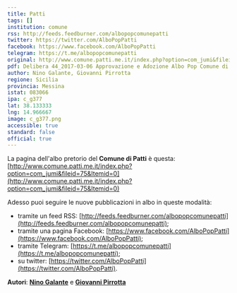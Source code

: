 ```yaml
---
title: Patti
tags: []
institution: comune
rss: http://feeds.feedburner.com/albopopcomunepatti
twitter: https://twitter.com/AlboPopPatti
facebook: https://www.facebook.com/AlboPopPatti
telegram: https://t.me/albopopcomunepatti
original: http://www.comune.patti.me.it/index.php?option=com_jumi&fileid=75&Itemid=0
pdf: Delibera 44_2017-03-06 Approvazione e Adozione Albo Pop Comune di Patti.pdf
author: Nino Galante, Giovanni Pirrotta
regione: Sicilia
provincia: Messina
istat: 083066
ipa: c_g377
lat: 38.133333
lng: 14.966667
image: c_g377.png
accessible: true
standard: false
official: true
---
```


La pagina dell'albo pretorio del **Comune di Patti** è questa: [http://www.comune.patti.me.it/index.php?option=com_jumi&fileid=75&Itemid=0](http://www.comune.patti.me.it/index.php?option=com_jumi&fileid=75&Itemid=0)

Adesso puoi seguire le nuove pubblicazioni in albo in queste modalità:

- tramite un feed RSS: [http://feeds.feedburner.com/albopopcomunepatti](http://feeds.feedburner.com/albopopcomunepatti);
- tramite una pagina Facebook: [https://www.facebook.com/AlboPopPatti](https://www.facebook.com/AlboPopPatti);
- tramite Telegram: [https://t.me/albopopcomunepatti](https://t.me/albopopcomunepatti);
- su twitter: [https://twitter.com/AlboPopPatti](https://twitter.com/AlboPopPatti).


**Autori**: [**Nino Galante**](https://twitter.com/picomiles) e [**Giovanni Pirrotta**](https://twitter.com/gpirrotta)
